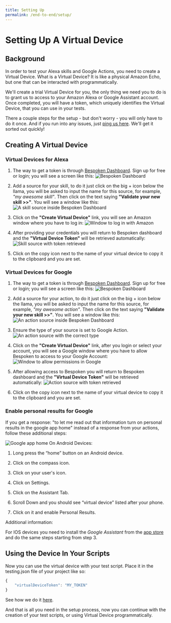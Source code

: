 ```yaml
---
title: Setting Up
permalink: /end-to-end/setup/
---
```


# Setting Up A Virtual Device
## Background
In order to test your Alexa skills and Google Actions, you need to create a Virtual Device. What is a Virtual Device? It is like a physical Amazon Echo, but one that can be interacted with programmatically.

We'll create a trial Virtual Device for you, the only thing we need you to do is to grant us to access to your Amazon Alexa or Google Assistant account. Once completed, you will have a token, which uniquely identifies the Virtual Device, that you can use in your tests.

There a couple steps for the setup - but don't worry - you will only have to do it once. And if you run into any issues, just [ping us here](https://gitter.im/bespoken/bst). We'll get it sorted out quickly!

## Creating A Virtual Device
### Virtual Devices for Alexa
1. The way to get a token is through [Bespoken Dashboard](https://apps.bespoken.io/dashboard). Sign up for free or login; you will see a screen like this:
![Bespoken Dashboard](./assets/dashboard.png "Bespoken Dashboard")

2. Add a source for your skill, to do it just click on the big + icon below the llama, you will be asked to input the name for this source, for example, *"my awesome skill"*. Then click on the text saying **"Validate your new skill >>"**. You will see a window like this:
![A skill source inside Bespoken Dashboard](./assets/source.png "New source added")

3. Click on the **"Create Virtual Device"** link, you will see an Amazon window where you have to log in:
![Window to log in with Amazon](./assets/amazonLogin.png "Giving permissions to Virtual Device")

4. After providing your credentials you will return to Bespoken dashboard and the **"Virtual Device Token"** will be retrieved automatically:
![Skill source with token retrieved](./assets/sourceWithToken.png "Token is retrieved automatically")

5. Click on the copy icon next to the name of your virtual device to copy it to the clipboard and you are set.

### Virtual Devices for Google
1. The way to get a token is through [Bespoken Dashboard](https://apps.bespoken.io/dashboard). Sign up for free or login; you will see a screen like this:
![Bespoken Dashboard](./assets/dashboard.png "Bespoken Dashboard")

2. Add a source for your action, to do it just click on the big + icon below the llama, you will be asked to input the name for this source, for example, *"my awesome action"*. Then click on the text saying **"Validate your new skill >>"**. You will see a window like this:
![An action source inside Bespoken Dashboard](./assets/source.png "New source added")

3. Ensure the type of your source is set to Google Action.
![An action source with the correct type](./assets/sourceAction.png "Type action selected")

4. Click on the **"Create Virtual Device"** link, after you login or select your account, you will see a Google window where you have to allow Bespoken to access to your Google Account:
![Window to allow permissions in Google](./assets/googlePermissions.png "Giving permissions to Virtual Device")

5. After allowing access to Bespoken you will return to Bespoken dashboard and the **"Virtual Device Token"** will be retrieved automatically:
![Action source with token retrieved](./assets/sourceForGoogleWithToken.png "Token is retrieved automatically")

6. Click on the copy icon next to the name of your virtual device to copy it to the clipboard and you are set.

### Enable personal results for Google 

If you get a response: "to let me read out that information turn on personal results in the google app home" instead of a response from your actions, follow these additional steps:

![Google app home](./assets/enable-personal-results.gif "enable personal results")
On Android Devices:

1. Long press the “home” button on an Android device.

2. Click on the compass icon.

3. Click on your user's icon.

4. Click on Settings.

5. Click on the Assistant Tab.

6. Scroll Down and you should see “virtual device” listed after your phone.

7. Click on it and enable Personal Results.

Additional information:

For IOS devices you need to install the *Google Assistant* from the [app store](https://itunes.apple.com/us/app/google-assistant/id1220976145) and do the same steps starting from step 3.

## Using the Device In Your Scripts
Now you can use the virtual device with your test script. Place it in the testing.json file of your project like so:
``` js
{
    "virtualDeviceToken": "MY_TOKEN"
}
```

See how we do it [here](https://github.com/bespoken/virtual-device-example/blob/master/testing.json).

And that is all you need in the setup process, now you can continue with the creation of your test scripts, or using Virtual Device programmatically. 
